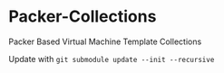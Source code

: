 # Packer-Collections
Packer Based Virtual Machine Template Collections

Update with `git submodule update --init --recursive`
